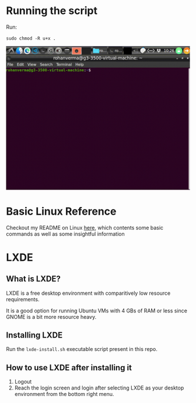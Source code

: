 # Running the script

Run:
```
sudo chmod -R u+x .
```

![](./README-resources/script-demo.gif)

# Basic Linux Reference

Checkout my README on Linux [here](https://github.com/rohan-v8rma/Tech-Tips/tree/master/Linux), which contents some basic commands as well as some insightful information

# LXDE

## What is LXDE?

LXDE is a free desktop environment with comparitively low resource requirements. 

It is a good option for running Ubuntu VMs with 4 GBs of RAM or less since GNOME is a bit more resource heavy.

## Installing LXDE

Run the `lxde-install.sh` executable script present in this repo.

## How to use LXDE after installing it

1. Logout 
2. Reach the login screen and login after selecting LXDE as your desktop environment from the bottom right menu.


